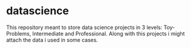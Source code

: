 # datascience
This repository meant to store data science projects in 3 levels: Toy-Problems, Intermediate and Professional.
Along with this projects i might attach the data i used in some cases.
